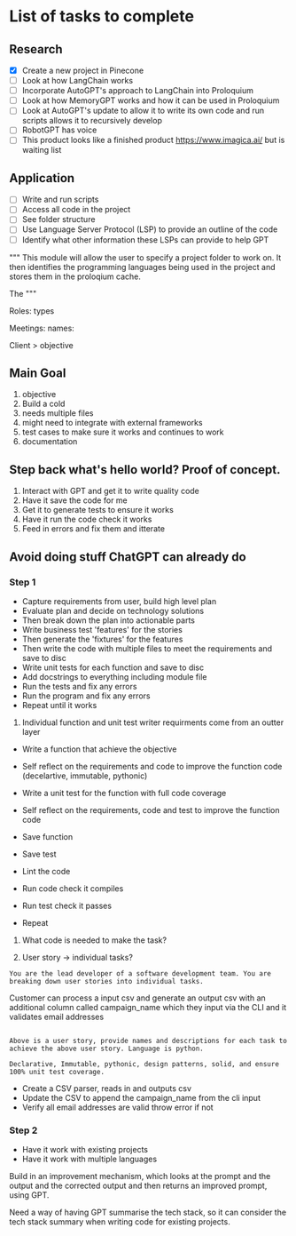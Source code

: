 # List of tasks to complete

## Research

- [x] Create a new project in Pinecone
- [ ] Look at how LangChain works
- [ ] Incorporate AutoGPT's approach to LangChain into Proloquium
- [ ] Look at how MemoryGPT works and how it can be used in Proloquium
- [ ] Look at AutoGPT's update to allow it to write its own code and run scripts allows it to recursively develop
- [ ] RobotGPT has voice
- [ ] This product looks like a finished product https://www.imagica.ai/ but is waiting list

## Application

- [ ] Write and run scripts
- [ ] Access all code in the project
- [ ] See folder structure
- [ ] Use Language Server Protocol (LSP) to provide an outline of the code
- [ ] Identify what other information these LSPs can provide to help GPT

"""
This module will allow the user to specify a project folder to work on.
It then identifies the programming languages being used in the project
and stores them in the proloqium cache.

The
"""


Roles:
 types

Meetings:
 names:

Client > objective

## Main Goal

1. objective
2. Build a cold
3. needs multiple files
4. might need to integrate with external frameworks
5. test cases to make sure it works and continues to work
6. documentation

## Step back what's hello world? Proof of concept.

1. Interact with GPT and get it to write quality code
2. Have it save the code for me
3. Get it to generate tests to ensure it works
4. Have it run the code check it works
5. Feed in errors and fix them and itterate

## Avoid doing stuff ChatGPT can already do

### Step 1

- Capture requirements from user, build high level plan
- Evaluate plan and decide on technology solutions
- Then break down the plan into actionable parts
- Write business test 'features' for the stories
- Then generate the 'fixtures' for the features
- Then write the code with multiple files to meet the requirements and save to disc
- Write unit tests for each function and save to disc
- Add docstrings to everything including module file
- Run the tests and fix any errors
- Run the program and fix any errors
- Repeat until it works

1. Individual function and unit test writer <???> requirments come from an outter layer

- Write a function that achieve the objective
- Self reflect on the requirements and code to improve the function code (decelartive, immutable, pythonic)
- Write a unit test for the function with full code coverage
- Self reflect on the requirements, code and test to improve the function code

- Save function
- Save test
- Lint the code
- Run code check it compiles
- Run test check it passes
- Repeat

1. What code is needed to make the task?

2. User story -> individual tasks?

```
You are the lead developer of a software development team. You are breaking down user stories into individual tasks.

```
Customer can process a input csv and generate an output csv with an additional column called campaign_name which they input via the CLI and it validates email addresses
```

Above is a user story, provide names and descriptions for each task to achieve the above user story. Language is python.

Declarative, Immutable, pythonic, design patterns, solid, and ensure 100% unit test coverage.
```

- Create a CSV parser, reads in and outputs csv
- Update the CSV to append the campaign_name from the cli input
- Verify all email addresses are valid throw error if not


### Step 2

- Have it work with existing projects
- Have it work with multiple languages


Build in an improvement mechanism, which looks at the prompt and the output and the corrected output
and then returns an improved prompt, using GPT.

Need a way of having GPT summarise the tech stack, so it can consider the tech stack summary when writing code
for existing projects.
